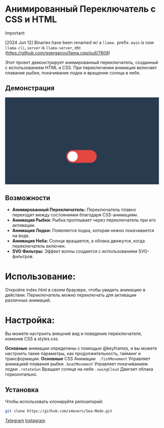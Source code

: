 # Анимированный Переключатель с CSS и HTML
> [!IMPORTANT]
[2024 Jun 12] Binaries have been renamed w/ a `llama-` prefix. `main` is now `llama-cli`, `server` is `llama-server`, etc (https://github.com/ggerganov/llama.cpp/pull/7809)
> 
Этот проект демонстрирует анимированный переключатель, созданный с использованием HTML и CSS. При переключении анимация включает плавание рыбки, покачивание лодки и вращение солнца в небе.

## Демонстрация

![Анимация Переключателя](https://github.com/s4evers/Sea-Mode/blob/main/ezgif-7-166d337c64.gif) 

## Возможности

- **Анимированный Переключатель:** Переключатель плавно переходит между состояниями благодаря CSS-анимациям.
- **Анимация Рыбки:** Рыбка проплывает через переключатель при его активации.
- **Анимация Лодки:** Появляется лодка, которая нежно покачивается на воде.
- **Анимация Неба:** Солнце вращается, а облака движутся, когда переключатель включен.
- **SVG Фильтры:** Эффект волны создается с использованием SVG-фильтров.

# Использование:
Откройте index.html в своем браузере, чтобы увидеть анимацию в действии. Переключатель можно переключать для активации различных анимаций.

# Настройка:
Вы можете настроить внешний вид и поведение переключателя, изменив CSS в styles.css. 

**Основные** анимации определены с помощью @keyframes, и вы можете настроить такие параметры, как продолжительность, тайминг и трансформации.
**Основные** CSS Анимации ```
.fishMovement``` Управляет анимацией плавания рыбки ```.boatMovement``` Управляет покачиванием лодки ```.rotateSun``` Вращает солнце на небе ```.swingCloud``` Двигает облака горизонтально.

## Установка

Чтобы использовать клонируйте репозиторий:

```bash
git clone https://github.com/s4evers/Sea-Mode.git
```
[Telegram](https://t.me/Muhammedov) [Instagram](https://instagram.com/cs.mer6)
